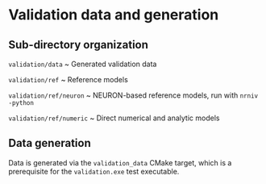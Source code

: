 # Validation data and generation

## Sub-directory organization

`validation/data`
 ~ Generated validation data

`validation/ref`
 ~ Reference models

`validation/ref/neuron`
 ~ NEURON-based reference models, run with `nrniv -python`

`validation/ref/numeric`
 ~ Direct numerical and analytic models

## Data generation

Data is generated via the `validation_data` CMake target, which is
a prerequisite for the `validation.exe` test executable.


